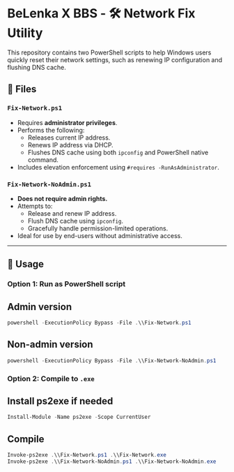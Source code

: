 # BeLenka X BBS - 🛠 Network Fix Utility

This repository contains two PowerShell scripts to help Windows users quickly reset their network settings, such as renewing IP configuration and flushing DNS cache.

## 📁 Files

### `Fix-Network.ps1`
- Requires **administrator privileges**.
- Performs the following:
  - Releases current IP address.
  - Renews IP address via DHCP.
  - Flushes DNS cache using both `ipconfig` and PowerShell native command.
- Includes elevation enforcement using `#requires -RunAsAdministrator`.

### `Fix-Network-NoAdmin.ps1`
- **Does not require admin rights.**
- Attempts to:
  - Release and renew IP address.
  - Flush DNS cache using `ipconfig`.
  - Gracefully handle permission-limited operations.
- Ideal for use by end-users without administrative access.

---

## 🚀 Usage

### Option 1: Run as PowerShell script

## Admin version
```powershell
powershell -ExecutionPolicy Bypass -File .\\Fix-Network.ps1
```

## Non-admin version
```powershell
powershell -ExecutionPolicy Bypass -File .\\Fix-Network-NoAdmin.ps1
```

### Option 2: Compile to `.exe`

## Install ps2exe if needed
```powershell
Install-Module -Name ps2exe -Scope CurrentUser
```

## Compile
```powershell
Invoke-ps2exe .\\Fix-Network.ps1 .\\Fix-Network.exe
Invoke-ps2exe .\\Fix-Network-NoAdmin.ps1 .\\Fix-Network-NoAdmin.exe
```
